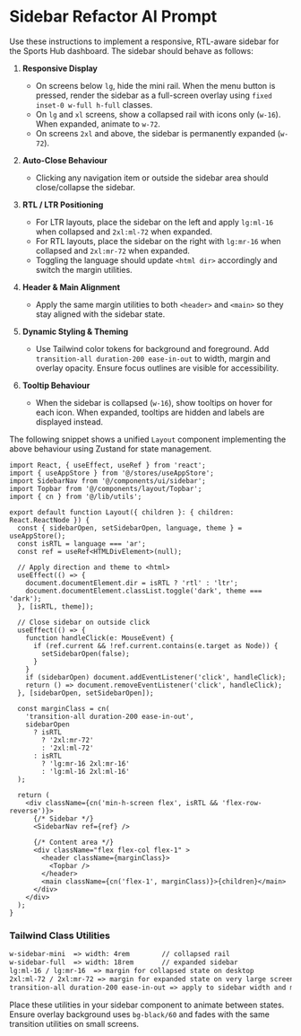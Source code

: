 # Sidebar Refactor AI Prompt

Use these instructions to implement a responsive, RTL-aware sidebar for the Sports Hub dashboard. The sidebar should behave as follows:

1. **Responsive Display**
   - On screens below `lg`, hide the mini rail. When the menu button is pressed, render the sidebar as a full-screen overlay using `fixed inset-0 w-full h-full` classes.
   - On `lg` and `xl` screens, show a collapsed rail with icons only (`w-16`). When expanded, animate to `w-72`.
   - On screens `2xl` and above, the sidebar is permanently expanded (`w-72`).

2. **Auto-Close Behaviour**
   - Clicking any navigation item or outside the sidebar area should close/collapse the sidebar.

3. **RTL / LTR Positioning**
   - For LTR layouts, place the sidebar on the left and apply `lg:ml-16` when collapsed and `2xl:ml-72` when expanded.
   - For RTL layouts, place the sidebar on the right with `lg:mr-16` when collapsed and `2xl:mr-72` when expanded.
   - Toggling the language should update `<html dir>` accordingly and switch the margin utilities.

4. **Header & Main Alignment**
   - Apply the same margin utilities to both `<header>` and `<main>` so they stay aligned with the sidebar state.

5. **Dynamic Styling & Theming**
   - Use Tailwind color tokens for background and foreground. Add `transition-all duration-200 ease-in-out` to width, margin and overlay opacity. Ensure focus outlines are visible for accessibility.

6. **Tooltip Behaviour**
   - When the sidebar is collapsed (`w-16`), show tooltips on hover for each icon. When expanded, tooltips are hidden and labels are displayed instead.

The following snippet shows a unified `Layout` component implementing the above behaviour using Zustand for state management.

```tsx
import React, { useEffect, useRef } from 'react';
import { useAppStore } from '@/stores/useAppStore';
import SidebarNav from '@/components/ui/sidebar';
import Topbar from '@/components/layout/Topbar';
import { cn } from '@/lib/utils';

export default function Layout({ children }: { children: React.ReactNode }) {
  const { sidebarOpen, setSidebarOpen, language, theme } = useAppStore();
  const isRTL = language === 'ar';
  const ref = useRef<HTMLDivElement>(null);

  // Apply direction and theme to <html>
  useEffect(() => {
    document.documentElement.dir = isRTL ? 'rtl' : 'ltr';
    document.documentElement.classList.toggle('dark', theme === 'dark');
  }, [isRTL, theme]);

  // Close sidebar on outside click
  useEffect(() => {
    function handleClick(e: MouseEvent) {
      if (ref.current && !ref.current.contains(e.target as Node)) {
        setSidebarOpen(false);
      }
    }
    if (sidebarOpen) document.addEventListener('click', handleClick);
    return () => document.removeEventListener('click', handleClick);
  }, [sidebarOpen, setSidebarOpen]);

  const marginClass = cn(
    'transition-all duration-200 ease-in-out',
    sidebarOpen
      ? isRTL
        ? '2xl:mr-72'
        : '2xl:ml-72'
      : isRTL
        ? 'lg:mr-16 2xl:mr-16'
        : 'lg:ml-16 2xl:ml-16'
  );

  return (
    <div className={cn('min-h-screen flex', isRTL && 'flex-row-reverse')}>
      {/* Sidebar */}
      <SidebarNav ref={ref} />

      {/* Content area */}
      <div className="flex flex-col flex-1" >
        <header className={marginClass}>
          <Topbar />
        </header>
        <main className={cn('flex-1', marginClass)}>{children}</main>
      </div>
    </div>
  );
}
```

### Tailwind Class Utilities

```txt
w-sidebar-mini  => width: 4rem        // collapsed rail
w-sidebar-full  => width: 18rem       // expanded sidebar
lg:ml-16 / lg:mr-16  => margin for collapsed state on desktop
2xl:ml-72 / 2xl:mr-72 => margin for expanded state on very large screens
transition-all duration-200 ease-in-out => apply to sidebar width and margins
```

Place these utilities in your sidebar component to animate between states. Ensure overlay background uses `bg-black/60` and fades with the same transition utilities on small screens.

